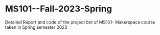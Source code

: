 # MS101--Fall-2023-Spring
Detailed Report and code of the project bot of MS101- Makerspace course taken in Spring semester 2023
